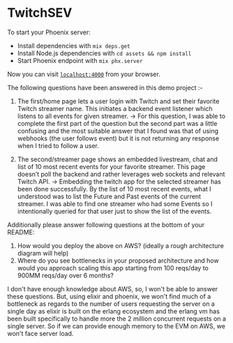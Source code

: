 # TwitchSEV

To start your Phoenix server:

  * Install dependencies with `mix deps.get`
  * Install Node.js dependencies with `cd assets && npm install`
  * Start Phoenix endpoint with `mix phx.server`

Now you can visit [`localhost:4000`](http://localhost:4000) from your browser.

The following questions have been answered in this demo project :-

1. The first/home page lets a user login with Twitch and set their favorite Twitch streamer name. This initiates a backend event listener which listens to all events for given streamer.
->  For this question, I was able to complete the first part of the question but the second part was a little confusing and the most suitable answer that I found was that of using webhooks (the user follows event) but it is not returning any response when I tried to follow a user.

2. The second/streamer page shows an embedded livestream, chat and list of 10 most recent events for your favorite streamer. This page doesn’t poll the backend and rather leverages web sockets and relevant Twitch API.
-> Embedding the twitch app for the selected streamer has been done successfully. By the list of 10 most recent events, what I understood was to list the Future and Past events of the current streamer. I was able to find one streamer who had some Events so I intentionally queried for that user just to show the list of the events.

Additionally please answer following questions at the bottom of your README:

1. How would you deploy the above on AWS? (ideally a rough architecture diagram will help)
2. Where do you see bottlenecks in your proposed architecture and how would you approach scaling this app starting from 100 reqs/day to 900MM reqs/day over 6 months?

I don't have enough knowledge about AWS, so, I won't be able to answer these questions. But, using elixir and phoenix, we won't find much of a bottleneck as regards to the number of users requesting the server on a single day as elixir is built on the erlang ecosystem and the erlang vm has been built specifically to handle more the 2 million concurrent requests on a single server. So if we can provide enough memory to the EVM on AWS, we won't face server load.
